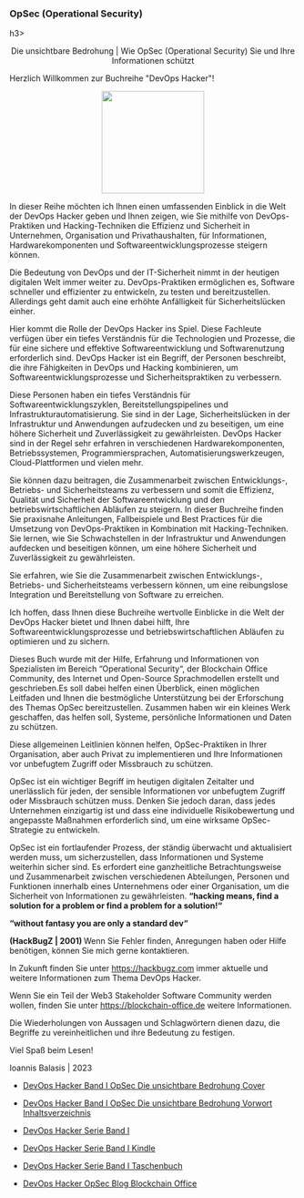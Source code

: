 <p align="center">
<h3><b>OpSec (Operational Security)</b></h3>h3>
</p>
<p align="center">
Die unsichtbare Bedrohung | Wie OpSec (Operational Security) Sie und Ihre Informationen schützt 

Herzlich Willkommen zur Buchreihe "DevOps Hacker"!
</p>

<p align="center">
  <img src="https://blockchain-office.de/assets/img/github/OpSec_DevOps_Hacker.png" width="180px">
</p>

In dieser Reihe möchten ich Ihnen einen umfassenden Einblick in die Welt der DevOps Hacker
geben und Ihnen zeigen, wie Sie mithilfe von DevOps-Praktiken und Hacking-Techniken die
Effizienz und Sicherheit in Unternehmen, Organisation und Privathaushalten, für
Informationen, Hardwarekomponenten und Softwareentwicklungsprozesse steigern können.

Die Bedeutung von DevOps und der IT-Sicherheit nimmt in der heutigen digitalen Welt immer
weiter zu. DevOps-Praktiken ermöglichen es, Software schneller und effizienter zu entwickeln, zu
testen und bereitzustellen. Allerdings geht damit auch eine erhöhte Anfälligkeit für
Sicherheitslücken einher.

Hier kommt die Rolle der DevOps Hacker ins Spiel. Diese Fachleute verfügen über ein tiefes
Verständnis für die Technologien und Prozesse, die für eine sichere und effektive
Softwareentwicklung und Softwarenutzung erforderlich sind.
DevOps Hacker ist ein Begriff, der Personen beschreibt, die ihre Fähigkeiten in DevOps und
Hacking kombinieren, um Softwareentwicklungsprozesse und Sicherheitspraktiken zu verbessern.

Diese Personen haben ein tiefes Verständnis für Softwareentwicklungszyklen,
Bereitstellungspipelines und Infrastrukturautomatisierung.
Sie sind in der Lage, Sicherheitslücken in der Infrastruktur und Anwendungen aufzudecken und zu
beseitigen, um eine höhere Sicherheit und Zuverlässigkeit zu gewährleisten.
DevOps Hacker sind in der Regel sehr erfahren in verschiedenen Hardwarekomponenten,
Betriebssystemen, Programmiersprachen, Automatisierungswerkzeugen, Cloud-Plattformen
und vielen mehr.

Sie können dazu beitragen, die Zusammenarbeit zwischen Entwicklungs-, Betriebs- und
Sicherheitsteams zu verbessern und somit die Effizienz, Qualität und Sicherheit der
Softwareentwicklung und den betriebswirtschaftlichen Abläufen zu steigern.
In dieser Buchreihe finden Sie praxisnahe Anleitungen, Fallbeispiele und Best Practices für die
Umsetzung von DevOps-Praktiken in Kombination mit Hacking-Techniken. Sie lernen, wie Sie
Schwachstellen in der Infrastruktur und Anwendungen aufdecken und beseitigen können, um
eine höhere Sicherheit und Zuverlässigkeit zu gewährleisten.

Sie erfahren, wie Sie die Zusammenarbeit zwischen Entwicklungs-, Betriebs- und Sicherheitsteams
verbessern können, um eine reibungslose Integration und Bereitstellung von Software zu
erreichen.

Ich hoffen, dass Ihnen diese Buchreihe wertvolle Einblicke in die Welt der DevOps Hacker bietet
und Ihnen dabei hilft, Ihre Softwareentwicklungsprozesse und betriebswirtschaftlichen Abläufen zu
optimieren und zu sichern.

Dieses Buch wurde mit der Hilfe, Erfahrung und Informationen von Spezialisten im Bereich
“Operational Security“, der Blockchain Office Community, des Internet und Open-Source
Sprachmodellen erstellt und geschrieben.Es soll dabei helfen einen Überblick, einen möglichen Leitfaden und Ihnen die bestmögliche
Unterstützung bei der Erforschung des Themas OpSec bereitzustellen.
Zusammen haben wir ein kleines Werk geschaffen, das helfen soll, Systeme, persönliche
Informationen und Daten zu schützen.

Diese allgemeinen Leitlinien können helfen, OpSec-Praktiken in Ihrer Organisation, aber auch
Privat zu implementieren und Ihre Informationen vor unbefugtem Zugriff oder Missbrauch zu
schützen.

OpSec ist ein wichtiger Begriff im heutigen digitalen Zeitalter und unerlässlich für jeden, der
sensible Informationen vor unbefugtem Zugriff oder Missbrauch schützen muss.
Denken Sie jedoch daran, dass jedes Unternehmen einzigartig ist und dass eine individuelle
Risikobewertung und angepasste Maßnahmen erforderlich sind, um eine wirksame OpSec-
Strategie zu entwickeln.

OpSec ist ein fortlaufender Prozess, der ständig überwacht und aktualisiert werden muss, um
sicherzustellen, dass Informationen und Systeme weiterhin sicher sind.
Es erfordert eine ganzheitliche Betrachtungsweise und Zusammenarbeit zwischen verschiedenen
Abteilungen, Personen und Funktionen innerhalb eines Unternehmens oder einer Organisation, um
die Sicherheit von Informationen zu gewährleisten.
<b>
“hacking means, find a solution for a problem or find a problem for a solution!“

“without fantasy you are only a standard dev“

(HackBugZ | 2001)
</b>
Wenn Sie Fehler finden, Anregungen haben oder Hilfe benötigen, können Sie mich gerne
kontaktieren.

In Zukunft finden Sie unter https://hackbugz.com immer aktuelle und weitere Informationen zum
Thema DevOps Hacker.

Wenn Sie ein Teil der Web3 Stakeholder Software Community werden wollen, finden Sie unter
https://blockchain-office.de weitere Informationen.

Die Wiederholungen von Aussagen und Schlagwörtern dienen dazu, die Begriffe zu
vereinheitlichen und ihre Bedeutung zu festigen.

Viel Spaß beim Lesen!

Ioannis Balasis | 2023

- <a href="https://blockchain-office.de/Downloads/DevOpsHacker/DevOps-Hacker-Band-I-OpSec-Die-unsichtbare-Bedrohung-Cover.pdf" title="DevOps Hacker Band I OpSec Die unsichtbare Bedrohung Cover" target="_blank">DevOps Hacker Band I OpSec Die unsichtbare Bedrohung Cover</a>

- <a href="https://blockchain-office.de/Downloads/DevOpsHacker/DevOps-Hacker-Band-I-OpSec-Die-unsichtbare-Bedrohung-Vorwort-Inhaltsverzeichnis.pdf" title="DevOps Hacker Band I OpSec Die unsichtbare Bedrohung Vorwort Inhaltsverzeichnis" target="_blank">DevOps Hacker Band I OpSec Die unsichtbare Bedrohung Vorwort Inhaltsverzeichnis</a>

- <a href="https://www.amazon.de/dp/B0BYPYB785?binding=paperback&qid=1679141499&sr=8-3&ref=dbs_dp_rwt_sb_pc_tukn" title="DevOps Hacker Serie Band I" target="_blank">DevOps Hacker Serie Band I</a>

- <a href="https://www.amazon.de/Die-unsichtbare-Bedrohung-Operational-Informationen-ebook/dp/B0BYPGLRHK/ref=sr_1_3?__mk_de_DE=%C3%85M%C3%85%C5%BD%C3%95%C3%91&crid=1VFOGRDF978A8&keywords=devops+hacker&qid=1679141499&sprefix=devops+hacker%2Caps%2C91&sr=8-3" title="DevOps Hacker Serie Band I Kindle" target="_blank">DevOps Hacker Serie Band I Kindle</a>

- <a href="https://www.amazon.de/Die-unsichtbare-Bedrohung-Operations-Informationen/dp/B0BYR894FP/ref=tmm_pap_swatch_0?_encoding=UTF8&qid=1679141499&sr=8-3" title="DevOps Hacker Serie Band I Taschenbuch" target="_blank">DevOps Hacker Serie Band I Taschenbuch</a>

- <a href="https://blockchain-office.de/blog/blog_devops_hacker_opsec.php" title="DevOps Hacker OpSec Blog Blockchain Office" target="_blank">DevOps Hacker OpSec Blog Blockchain Office</a>

